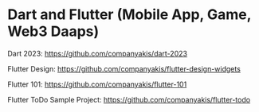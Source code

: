 # Dart and Flutter (Mobile App, Game, Web3 Daaps)
 
Dart 2023:
https://github.com/companyakis/dart-2023

Flutter Design:
https://github.com/companyakis/flutter-design-widgets

Flutter 101:
https://github.com/companyakis/flutter-101

Flutter ToDo Sample Project:
https://github.com/companyakis/flutter-todo
